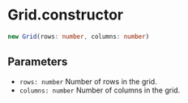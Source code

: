 # Grid.constructor

```typescript
new Grid(rows: number, columns: number)
```

## Parameters

- `rows: number` Number of rows in the grid.
- `columns: number` Number of columns in the grid.

